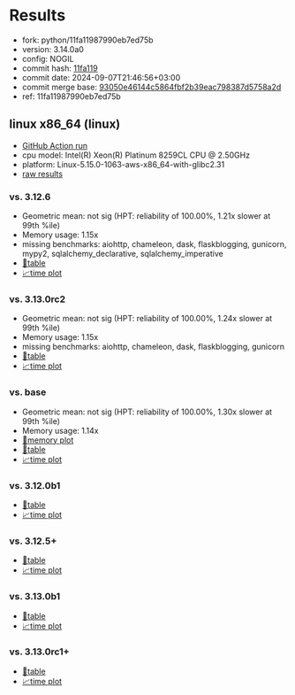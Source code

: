 # Results

- fork: python/11fa11987990eb7ed75b
- version: 3.14.0a0
- config: NOGIL
- commit hash: [11fa119](https://github.com/python/cpython/commit/11fa119)
- commit date: 2024-09-07T21:46:56+03:00
- commit merge base: [93050e46144c5864fbf2b39eac798387d5758a2d](https://github.com/python/cpython/commit/93050e46144c5864fbf2b39eac798387d5758a2d)
- ref: 11fa11987990eb7ed75b

## linux x86_64 (linux)

- [GitHub Action run](https://github.com/facebookexperimental/free-threading-benchmarking/actions/runs/10755442682)
- cpu model: Intel(R) Xeon(R) Platinum 8259CL CPU @ 2.50GHz
- platform: Linux-5.15.0-1063-aws-x86_64-with-glibc2.31
- [raw results](bm-20240907-linux-x86_64-python-11fa11987990eb7ed75b-3.14.0a0-11fa119.json)

### vs. 3.12.6

- Geometric mean: not sig (HPT: reliability of 100.00%, 1.21x slower at 99th %ile)
- Memory usage: 1.15x
- missing benchmarks: aiohttp, chameleon, dask, flaskblogging, gunicorn, mypy2, sqlalchemy_declarative, sqlalchemy_imperative
- [📄table](bm-20240907-linux-x86_64-python-11fa11987990eb7ed75b-3.14.0a0-11fa119-vs-3.12.6.md)
- [📈time plot](bm-20240907-linux-x86_64-python-11fa11987990eb7ed75b-3.14.0a0-11fa119-vs-3.12.6.svg)

### vs. 3.13.0rc2

- Geometric mean: not sig (HPT: reliability of 100.00%, 1.24x slower at 99th %ile)
- Memory usage: 1.15x
- missing benchmarks: aiohttp, chameleon, dask, flaskblogging, gunicorn
- [📄table](bm-20240907-linux-x86_64-python-11fa11987990eb7ed75b-3.14.0a0-11fa119-vs-3.13.0rc2.md)
- [📈time plot](bm-20240907-linux-x86_64-python-11fa11987990eb7ed75b-3.14.0a0-11fa119-vs-3.13.0rc2.svg)

### vs. base

- Geometric mean: not sig (HPT: reliability of 100.00%, 1.30x slower at 99th %ile)
- Memory usage: 1.14x
- [🧠memory plot](bm-20240907-linux-x86_64-python-11fa11987990eb7ed75b-3.14.0a0-11fa119-vs-base-mem.svg)
- [📄table](bm-20240907-linux-x86_64-python-11fa11987990eb7ed75b-3.14.0a0-11fa119-vs-base.md)
- [📈time plot](bm-20240907-linux-x86_64-python-11fa11987990eb7ed75b-3.14.0a0-11fa119-vs-base.svg)

### vs. 3.12.0b1

- [📄table](bm-20240907-linux-x86_64-python-11fa11987990eb7ed75b-3.14.0a0-11fa119-vs-3.12.0b1.md)
- [📈time plot](bm-20240907-linux-x86_64-python-11fa11987990eb7ed75b-3.14.0a0-11fa119-vs-3.12.0b1.svg)

### vs. 3.12.5+

- [📄table](bm-20240907-linux-x86_64-python-11fa11987990eb7ed75b-3.14.0a0-11fa119-vs-3.12.5%2B.md)
- [📈time plot](bm-20240907-linux-x86_64-python-11fa11987990eb7ed75b-3.14.0a0-11fa119-vs-3.12.5%2B.svg)

### vs. 3.13.0b1

- [📄table](bm-20240907-linux-x86_64-python-11fa11987990eb7ed75b-3.14.0a0-11fa119-vs-3.13.0b1.md)
- [📈time plot](bm-20240907-linux-x86_64-python-11fa11987990eb7ed75b-3.14.0a0-11fa119-vs-3.13.0b1.svg)

### vs. 3.13.0rc1+

- [📄table](bm-20240907-linux-x86_64-python-11fa11987990eb7ed75b-3.14.0a0-11fa119-vs-3.13.0rc1%2B.md)
- [📈time plot](bm-20240907-linux-x86_64-python-11fa11987990eb7ed75b-3.14.0a0-11fa119-vs-3.13.0rc1%2B.svg)

